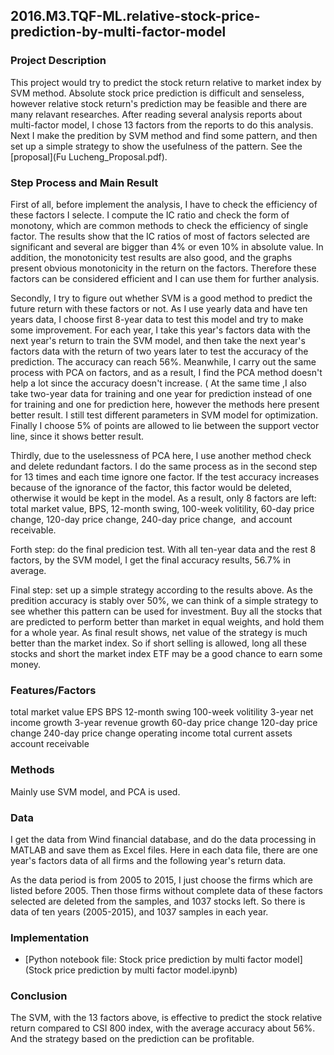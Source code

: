 ## 2016.M3.TQF-ML.relative-stock-price-prediction-by-multi-factor-model

### Project Description
This project would try to predict the stock return relative to market index by SVM method. Absolute stock price prediction is difficult and senseless, however relative stock return's prediction may be feasible and there are many relavant researches. After reading several analysis reports about multi-factor model, I chose 13 factors from the reports to do this analysis. Next I make the predition by SVM method and find some pattern, and then set up a simple strategy to show the usefulness of the pattern. See the [proposal](Fu Lucheng_Proposal.pdf).

### Step Process and Main Result
First of all, before implement the analysis, I have to check the efficiency of these factors I selecte. I compute the IC ratio and check the form of monotony, which are common methods to check the efficiency of single factor. The results show that the IC ratios of most of factors selected are significant and several are bigger than 4% or even 10% in absolute value. In addition, the monotonicity test results are also good, and the graphs present obvious monotonicity in the return on the factors. Therefore these factors can be considered efficient and I can use them for further analysis.

Secondly, I try to figure out whether SVM is a good method to predict the future return with these factors or not. As I use yearly data and have ten years data, I choose first 8-year data to test this model and try to make some improvement. For each year, I take this year's factors data with the next year's return to train the SVM model, and then take the next year's factors data with the return of two years later to test the accuracy of the prediction. The accuracy can reach 56%. Meanwhile, I carry out the same process with PCA on factors, and as a result, I find the PCA method doesn't help a lot since the accuracy doesn't increase. ( At the same time ,I also take two-year data for training and one year for prediction instead of one for training and one for prediction here, however the methods here present better result. I still test different parameters in SVM model for optimization. Finally I choose 5% of points are allowed to lie between the support vector line, since it shows better result.

Thirdly, due to the uselessness of PCA here, I use another method check and delete redundant factors. I do the same process as in the second step for 13 times and each time ignore one factor. If the test accuracy increases because of the ignorance of the factor, this factor would be deleted, otherwise it would be kept in the model. As a result, only 8 factors are left: total market value, BPS, 12-month swing, 100-week volitility, 60-day price change, 120-day price change, 240-day price change,  and account receivable.

Forth step: do the final predicion test. With all ten-year data and the rest 8 factors, by the SVM model, I get the final accuracy results, 56.7% in average.

Final step: set up a simple strategy according to the results above. As the predition accuracy is stably over 50%, we can think of a simple strategy to see whether this pattern can be used for investment. Buy all the stocks that are predicted to perform better than market in equal weights, and hold them for a whole year. As final result shows, net value of the strategy is much better than the market index. So if short selling is allowed, long all these stocks and short the market index ETF may be a good chance to earn some money. 

### Features/Factors
total market value
EPS
BPS
12-month swing
100-week volitility
3-year net income growth
3-year revenue growth
60-day price change
120-day price change
240-day price change
operating income
total current assets
account receivable

### Methods
Mainly use SVM model, and PCA is used.

### Data
I get the data from Wind financial database, and do the data processing in MATLAB and save them as Excel files. Here in each data file, there are one year's factors data of all firms and the following year's return data.

As the data period is from 2005 to 2015, I just choose the firms which are listed before 2005. Then those firms without complete data of these factors selected are deleted from the samples, and 1037 stocks left. So there is data of ten years (2005-2015), and 1037 samples in each year.

### Implementation
* [Python notebook file: Stock price prediction by multi factor model](Stock price prediction by multi factor model.ipynb)

### Conclusion
The SVM, with the 13 factors above, is effective to predict the stock relative return compared to CSI 800 index, with the average accuracy about 56%. And the strategy based on the prediction can be profitable.
